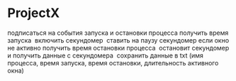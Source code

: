 # ProjectX
подписаться на события запуска и остановки процесса
получить время запуска
‌ включить секундомер
‌ ставить на паузу секундомер если окно не активно
получить время остановки процесса
‌ остановит секундомер и получить данные с секундомера
‌ сохранить данные в txt (имя процесса, время запуска, время остановки, длительность активного окна)
